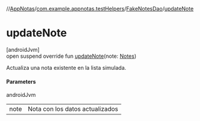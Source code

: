 //[AppNotas](../../../index.md)/[com.example.appnotas.testHelpers](../index.md)/[FakeNotesDao](index.md)/[updateNote](update-note.md)

# updateNote

[androidJvm]\
open suspend override fun [updateNote](update-note.md)(note: [Notes](../../com.example.appnotas.database/-notes/index.md))

Actualiza una nota existente en la lista simulada.

#### Parameters

androidJvm

| | |
|---|---|
| note | Nota con los datos actualizados |
